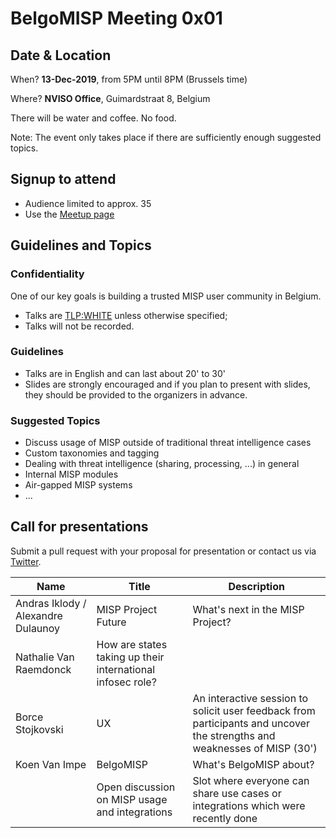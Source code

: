 # BelgoMISP Meeting 0x01

## Date & Location

When? **13-Dec-2019**, from 5PM until 8PM (Brussels time)

Where? **NVISO Office**, Guimardstraat 8, Belgium

There will be water and coffee. No food.

Note: The event only takes place if there are sufficiently enough suggested topics.

## Signup to attend

* Audience limited to approx. 35
* Use the [Meetup page](https://www.meetup.com/BelgoMISP/events/266284763/)

## Guidelines and Topics

### Confidentiality

One of our key goals is building a trusted MISP user community in Belgium.

* Talks are [TLP:WHITE](https://www.first.org/tlp/) unless otherwise specified;
* Talks will not be recorded. 

### Guidelines

* Talks are in English and can last about 20' to 30'
* Slides are strongly encouraged and if you plan to present with slides, they should be provided to the organizers in advance.

### Suggested Topics

* Discuss usage of MISP outside of traditional threat intelligence cases
* Custom taxonomies and tagging
* Dealing with threat intelligence (sharing, processing, ...) in general
* Internal MISP modules
* Air-gapped MISP systems
* ...

## Call for presentations

Submit a pull request with your proposal for presentation or contact us via [Twitter](https://twitter.com/belgomisp).

| Name | Title | Description   |
|------|-------|---------------|
| Andras Iklody / Alexandre Dulaunoy | MISP Project Future | What's next in the MISP Project? |
| Nathalie Van Raemdonck | How are states taking up their international infosec role? |
| Borce Stojkovski | UX | An interactive session to solicit user feedback from participants and uncover the strengths and weaknesses of MISP (30') |
| Koen Van Impe | BelgoMISP | What's BelgoMISP about? |
| <Public> | Open discussion on MISP usage and integrations | Slot where everyone can share use cases or integrations which were recently done |
